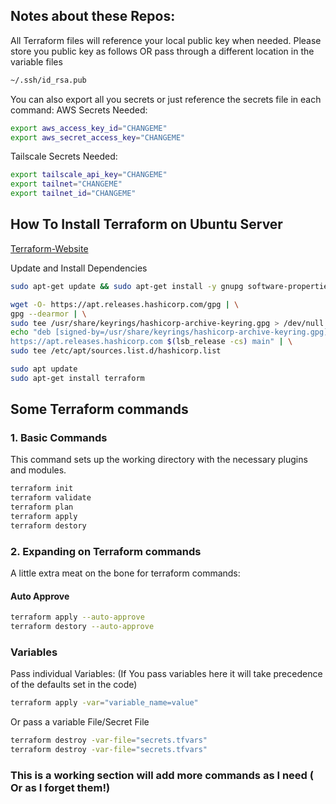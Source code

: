 ## Notes about these Repos:

All Terraform files will reference your local public key when needed. Please store you public key as follows OR pass through a different location in the variable files
```bash
~/.ssh/id_rsa.pub
```
You can also export all you secrets or just reference the secrets file in each command:
AWS Secrets Needed:
```bash
export aws_access_key_id="CHANGEME"
export aws_secret_access_key="CHANGEME"
```
Tailscale Secrets Needed:
```bash
export tailscale_api_key="CHANGEME"
export tailnet="CHANGEME"
export tailnet_id="CHANGEME"
```

## How To Install Terraform on Ubuntu Server

[Terraform-Website]("https://developer.hashicorp.com/terraform/tutorials/aws-get-started/install-cli")

Update and Install Dependencies
```bash
sudo apt-get update && sudo apt-get install -y gnupg software-properties-common

wget -O- https://apt.releases.hashicorp.com/gpg | \
gpg --dearmor | \
sudo tee /usr/share/keyrings/hashicorp-archive-keyring.gpg > /dev/null
echo "deb [signed-by=/usr/share/keyrings/hashicorp-archive-keyring.gpg] \
https://apt.releases.hashicorp.com $(lsb_release -cs) main" | \
sudo tee /etc/apt/sources.list.d/hashicorp.list

sudo apt update
sudo apt-get install terraform

```

## Some Terraform commands

### 1. Basic Commands

This command sets up the working directory with the necessary plugins and modules.
```bash
terraform init
terraform validate
terraform plan
terraform apply
terraform destory
```
### 2. Expanding on Terraform commands
A little extra meat on the bone for terraform commands:

#### Auto Approve

```bash
terraform apply --auto-approve
terraform destory --auto-approve
```

### Variables
Pass individual Variables: (If You pass variables here it will take precedence of the defaults set in the code)
```bash
terraform apply -var="variable_name=value"
```
Or pass a variable File/Secret File
```bash
terraform destroy -var-file="secrets.tfvars"
terraform destroy -var-file="secrets.tfvars"
```

### This is a working section will add more commands as I need ( Or as I forget them!)

